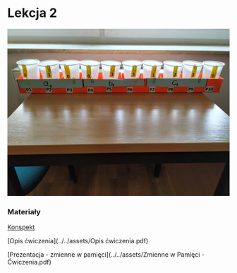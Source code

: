 # Lekcja 2

![Przykładowa realizacja modelu pamięci ze zmiennymi](../../assets/model.jpg)

### Materiały

[Konspekt](../../assets/2-wpr-do-zm.pdf)

[Opis ćwiczenia](../../assets/Opis ćwiczenia.pdf)

[Prezentacja - zmienne w pamięci](../../assets/Zmienne w Pamięci - Ćwiczenia.pdf)
